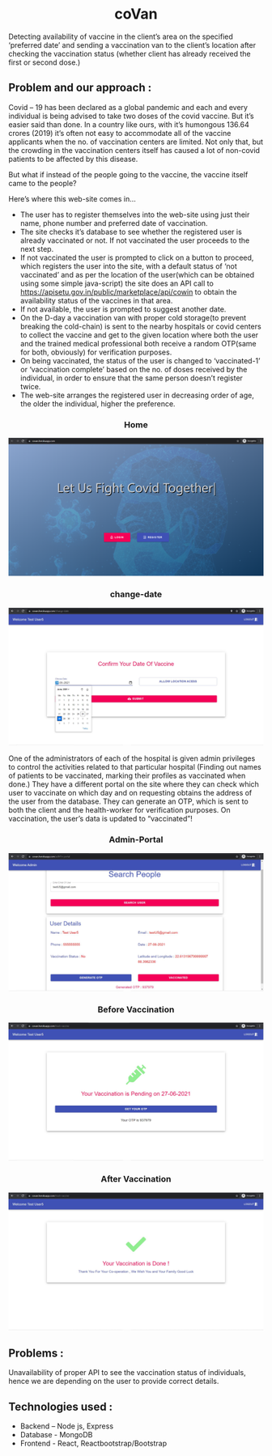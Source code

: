 <h1 align="center">coVan</h1>

Detecting availability of vaccine in the client’s area on the specified
‘preferred date’ and sending a vaccination van to the client’s location after checking the vaccination status (whether client has already received the first or second dose.)

## Problem and our approach :
Covid – 19 has been declared as a global pandemic and each and every individual is being advised to take two doses of the covid vaccine. But it’s easier said than done. In a country like ours, with it’s humongous 136.64 crores (2019) it’s often not easy to accommodate all of the vaccine applicants when the no. of vaccination centers are limited. Not only that, but the crowding in the vaccination centers itself has caused a lot of non-covid patients to be affected by this disease.

But what if instead of the people going to the vaccine, the vaccine itself came to the people?

Here’s where this web-site comes in…
- The user has to register themselves into the web-site using just their name, phone number and preferred date of vaccination.
- The site checks it’s database to see whether the registered user is already vaccinated or not. If not vaccinated the user proceeds to the next step.
- If not vaccinated the user is prompted to click on a button to proceed, which registers the user into the site, with a default status of ‘not vaccinated’ and as per the location of the user(which can be obtained using some simple java-script) the site does an API call to https://apisetu.gov.in/public/marketplace/api/cowin to obtain the availability status of the vaccines in that area.
- If not available, the user is prompted to suggest another date.
- On the D-day a vaccination van with proper cold storage(to prevent breaking the cold-chain) is sent to the nearby hospitals or covid centers to collect the vaccine and get to the given location where both the user and the trained medical professional both receive a random OTP(same for both, obviously) for verification purposes.
- On being vaccinated, the status of the user is changed to ‘vaccinated-1’ or ‘vaccination complete’ based on the no. of doses received by the individual, in order to ensure that the same person doesn’t register twice.
- The web-site arranges the registered user in decreasing order of age, the older the individual, higher the preference.

<h3 align='center'>Home</h3>

![This is a alt text.](Images/home.png "This is a sample image.")

<h3 align='center'>change-date</h3>

![This is a alt text.](Images/change-date.JPG "This is a sample image.")


One of the administrators of each of the hospital is given admin privileges to control the activities related to that particular hospital (Finding out names of patients to be vaccinated, marking their profiles as vaccinated when done.)
They have a different portal on the site where they can check which user to vaccinate on which day and on requesting obtains the address of the user from the database. They can generate an OTP, which is sent to both the client and the health-worker for verification purposes. On vaccination, the user’s data is updated to “vaccinated”!

<h3 align='center'>Admin-Portal</h3>

![This is a alt text.](Images/admin-portal.JPG "This is a sample image.")
<h3 align='center'>Before Vaccination</h3>

![This is a alt text.](Images/not_vaccinated.JPG "This is a sample image.")
<h3 align='center'>After Vaccination</h3>

![This is a alt text.](Images/vaccinated.JPG "This is a sample image.")

## Problems :
Unavailability of proper API to see the vaccination status of individuals, hence we are depending on the user to provide correct details.


## Technologies used :
- Backend – Node js, Express
- Database - MongoDB
- Frontend - React, Reactbootstrap/Bootstrap
